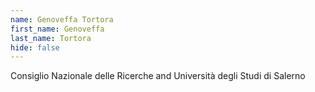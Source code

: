 ```yaml
---
name: Genoveffa Tortora
first_name: Genoveffa
last_name: Tortora
hide: false
---
```

Consiglio Nazionale delle Ricerche and Università degli Studi di Salerno
